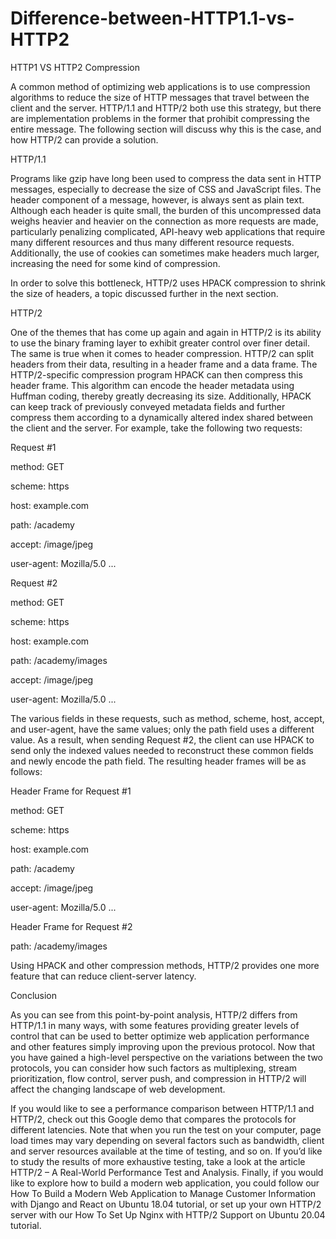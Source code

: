 # Difference-between-HTTP1.1-vs-HTTP2
HTTP1 VS HTTP2
Compression

A common method of optimizing web applications is to use compression algorithms to reduce the size of HTTP messages that travel between the client and the server. HTTP/1.1 and HTTP/2 both use this strategy, but there are implementation problems in the former that prohibit compressing the entire message. The following section will discuss why this is the case, and how HTTP/2 can provide a solution.

HTTP/1.1

Programs like gzip have long been used to compress the data sent in HTTP messages, especially to decrease the size of CSS and JavaScript files. The header component of a message, however, is always sent as plain text. Although each header is quite small, the burden of this uncompressed data weighs heavier and heavier on the connection as more requests are made, particularly penalizing complicated, API-heavy web applications that require many different resources and thus many different resource requests. Additionally, the use of cookies can sometimes make headers much larger, increasing the need for some kind of compression.

In order to solve this bottleneck, HTTP/2 uses HPACK compression to shrink the size of headers, a topic discussed further in the next section.

HTTP/2

One of the themes that has come up again and again in HTTP/2 is its ability to use the binary framing layer to exhibit greater control over finer detail. The same is true when it comes to header compression. HTTP/2 can split headers from their data, resulting in a header frame and a data frame. The HTTP/2-specific compression program HPACK can then compress this header frame. This algorithm can encode the header metadata using Huffman coding, thereby greatly decreasing its size. Additionally, HPACK can keep track of previously conveyed metadata fields and further compress them according to a dynamically altered index shared between the client and the server. For example, take the following two requests:

Request #1

method:		GET

scheme:		https

host:		example.com

path:		/academy

accept:		/image/jpeg

user-agent:	Mozilla/5.0 ...

Request #2

method:		GET

scheme:		https

host:		example.com

path:		/academy/images

accept:		/image/jpeg

user-agent:	Mozilla/5.0 ...

The various fields in these requests, such as method, scheme, host, accept, and user-agent, have the same values; only the path field uses a different value. As a result, when sending Request #2, the client can use HPACK to send only the indexed values needed to reconstruct these common fields and newly encode the path field. The resulting header frames will be as follows:

Header Frame for Request #1

method:		GET

scheme:		https

host:		example.com

path:		/academy

accept:		/image/jpeg

user-agent:	Mozilla/5.0 ...

Header Frame for Request #2

path:		/academy/images

Using HPACK and other compression methods, HTTP/2 provides one more feature that can reduce client-server latency.

Conclusion

As you can see from this point-by-point analysis, HTTP/2 differs from HTTP/1.1 in many ways, with some features providing greater levels of control that can be used to better optimize web application performance and other features simply improving upon the previous protocol. Now that you have gained a high-level perspective on the variations between the two protocols, you can consider how such factors as multiplexing, stream prioritization, flow control, server push, and compression in HTTP/2 will affect the changing landscape of web development.

If you would like to see a performance comparison between HTTP/1.1 and HTTP/2, check out this Google demo that compares the protocols for different latencies. Note that when you run the test on your computer, page load times may vary depending on several factors such as bandwidth, client and server resources available at the time of testing, and so on. If you’d like to study the results of more exhaustive testing, take a look at the article HTTP/2 – A Real-World Performance Test and Analysis. Finally, if you would like to explore how to build a modern web application, you could follow our How To Build a Modern Web Application to Manage Customer Information with Django and React on Ubuntu 18.04 tutorial, or set up your own HTTP/2 server with our How To Set Up Nginx with HTTP/2 Support on Ubuntu 20.04 tutorial.
